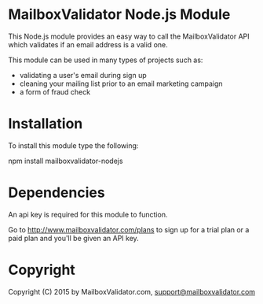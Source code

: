 MailboxValidator Node.js Module
===============================

This Node.js module provides an easy way to call the MailboxValidator API which validates if an email address is a valid one.

This module can be used in many types of projects such as:

 - validating a user's email during sign up
 - cleaning your mailing list prior to an email marketing campaign
 - a form of fraud check

Installation
============

To install this module type the following:

   npm install mailboxvalidator-nodejs

Dependencies
============

An api key is required for this module to function.

Go to http://www.mailboxvalidator.com/plans to sign up for a trial plan or a paid plan and you'll be given an API key.

Copyright
=========

Copyright (C) 2015 by MailboxValidator.com, support@mailboxvalidator.com
